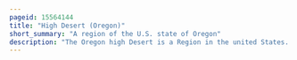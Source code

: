```yaml
---
pageid: 15564144
title: "High Desert (Oregon)"
short_summary: "A region of the U.S. state of Oregon"
description: "The Oregon high Desert is a Region in the united States. S. Oregon is located East of the Cascade Range and South of the Blue mountains in central and eastern Parts of the State. Divided into a southern Region and a northern Region the Desert covers most of five Oregon Counties and Averages 4000 Feet above Sea Level. The Southwest is Part of the great Basin and the Southeast is the lower Owyhee River watershed. The northern Area is Part of the Columbia Plateau where higher Levels of Rainfall Allow for the largest Industry on private Land to be the Cultivation of Alfalfa and Hay. Public Land in the Region is primarily owned by the Bureau of Land Management which manages over 30000 square Miles including five Rivers designated as wild and scenic."
---
```


